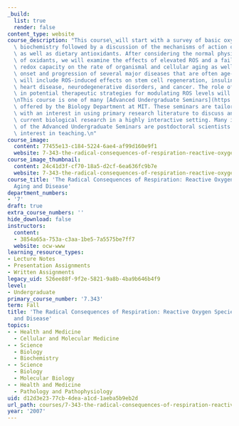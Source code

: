 ```yaml
---
_build:
  list: true
  render: false
content_type: website
course_description: "This course\_will start with a survey of basic oxygen radical\
  \ biochemistry followed by a discussion of the mechanisms of action of cellular\
  \ as well as dietary antioxidants. After considering the normal physiological roles\
  \ of oxidants, we will examine the effects of elevated ROS and a failure of cellular\
  \ redox capacity on the rate of organismal and cellular aging as well as on the\
  \ onset and progression of several major diseases that are often age-related. Topics\
  \ will include ROS-induced effects on stem cell regeneration, insulin resistance,\
  \ heart disease, neurodegenerative disorders, and cancer. The role of antioxidants\
  \ in potential therapeutic strategies for modulating ROS levels will also be discussed.\n\
  \nThis course is one of many [Advanced Undergraduate Seminars](https://biology.mit.edu/undergraduate/course_listings/advanced_undergraduate_seminars)\
  \ offered by the Biology Department at MIT. These seminars are tailored for students\
  \ with an interest in using primary research literature to discuss and learn about\
  \ current biological research in a highly interactive setting. Many instructors\
  \ of the Advanced Undergraduate Seminars are postdoctoral scientists with a strong\
  \ interest in teaching.\n"
course_image:
  content: 77455e13-c184-5224-6ae4-af99d160e9f1
  website: 7-343-the-radical-consequences-of-respiration-reactive-oxygen-species-in-aging-and-disease-fall-2007
course_image_thumbnail:
  content: 24c41d3f-cf70-18a5-d2cf-6ea636fc9b7e
  website: 7-343-the-radical-consequences-of-respiration-reactive-oxygen-species-in-aging-and-disease-fall-2007
course_title: 'The Radical Consequences of Respiration: Reactive Oxygen Species in
  Aging and Disease'
department_numbers:
- '7'
draft: true
extra_course_numbers: ''
hide_download: false
instructors:
  content:
  - 3854a65a-753a-c3aa-1be5-7a5575be7ff7
  website: ocw-www
learning_resource_types:
- Lecture Notes
- Presentation Assignments
- Written Assignments
legacy_uid: 526ee88f-9f2e-5821-9a8b-4ba9b646b4f9
level:
- Undergraduate
primary_course_number: '7.343'
term: Fall
title: 'The Radical Consequences of Respiration: Reactive Oxygen Species in Aging
  and Disease'
topics:
- - Health and Medicine
  - Cellular and Molecular Medicine
- - Science
  - Biology
  - Biochemistry
- - Science
  - Biology
  - Molecular Biology
- - Health and Medicine
  - Pathology and Pathophysiology
uid: d12d3e23-77cb-4dea-a1cd-1aeba5b9eb2d
url_path: courses/7-343-the-radical-consequences-of-respiration-reactive-oxygen-species-in-aging-and-disease-fall-2007
year: '2007'
---
```

